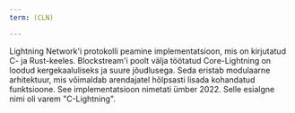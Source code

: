 ```yaml
---
term: (CLN)

---
```

Lightning Network'i protokolli peamine implementatsioon, mis on kirjutatud C- ja Rust-keeles. Blockstream'i poolt välja töötatud Core-Lightning on loodud kergekaaluliseks ja suure jõudlusega. Seda eristab modulaarne arhitektuur, mis võimaldab arendajatel hõlpsasti lisada kohandatud funktsioone. See implementatsioon nimetati ümber 2022. Selle esialgne nimi oli varem "C-Lightning".
